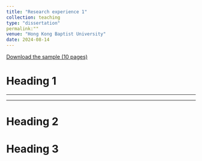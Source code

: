 ```yaml
---
title: "Research experience 1"
collection: teaching
type: "dissertation"
permalink:""
venue: "Hong Kong Baptist University"
date: 2024-08-14
---
```


[Download the sample (10 pages)](/files/paper1.pdf)

Heading 1
======
---
---
Heading 2
======

Heading 3
======
